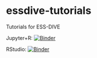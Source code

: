 # essdive-tutorials
Tutorials for ESS-DIVE

Jupyter+R: [![Binder](https://mybinder.org/badge_logo.svg)](https://ovh.mybinder.org/v2/gh/ess-dive/essdive-tutorials/main)

RStudio: [![Binder](https://mybinder.org/badge_logo.svg)](https://mybinder.org/v2/gh/ess-dive/essdive-tutorials/main?urlpath=rstudio)

